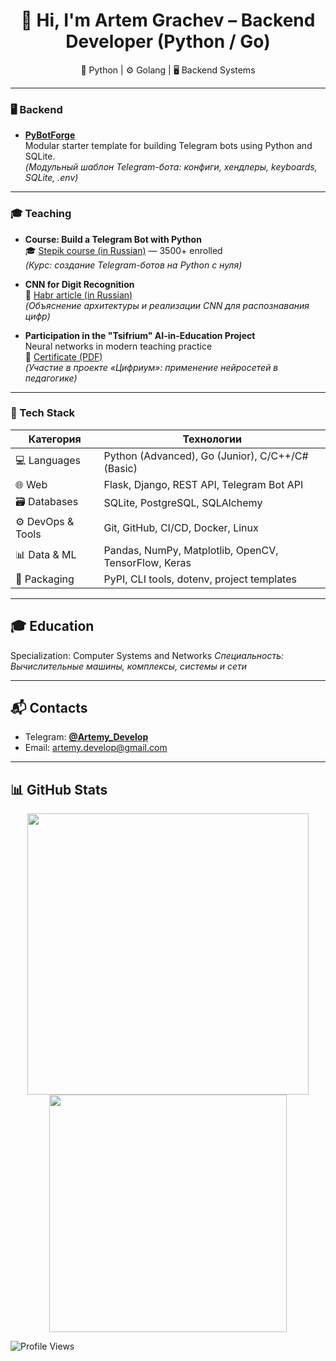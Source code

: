 <h1 align="center">👋 Hi, I'm Artem Grachev – Backend Developer (Python / Go)</h1> 
<p align="center"> 🐍 Python | ⚙️ Golang | 🖥️ Backend Systems </p>

---

### 🖥️ Backend

* **[PyBotForge](https://github.com/Artemy-dev/PyBotForge)**<br>
  Modular starter template for building Telegram bots using Python and SQLite.<br>
  *(Модульный шаблон Telegram-бота: конфиги, хендлеры, keyboards, SQLite, .env)*

---

### 🎓 Teaching

* **Course: Build a Telegram Bot with Python**<br>
  🎓 [Stepik course (in Russian)](https://stepik.org/course/211057) — 3500+ enrolled<br>
  *(Курс: создание Telegram-ботов на Python с нуля)*

* **CNN for Digit Recognition**<br>
  📘 [Habr article (in Russian)](https://habr.com/p/856426)<br>
  *(Объяснение архитектуры и реализации CNN для распознавания цифр)*

* **Participation in the "Tsifrium" AI-in-Education Project**<br>
  Neural networks in modern teaching practice<br>
  📄 [Certificate (PDF)](https://github.com/Artemy-dev/Artemy-dev/blob/main/certificates/Применение%20нейросетей.pdf)<br>
  *(Участие в проекте «Цифриум»: применение нейросетей в педагогике)*

---

### 🧠 Tech Stack

| Категория         | Технологии                                           |
| ----------------- | ---------------------------------------------------- |
| 💻 Languages      | Python (Advanced), Go (Junior), C/C++/C# (Basic)     |
| 🌐 Web            | Flask, Django, REST API, Telegram Bot API           |
| 🗃️ Databases     | SQLite, PostgreSQL, SQLAlchemy                       |
| ⚙️ DevOps & Tools | Git, GitHub, CI/CD, Docker, Linux                    |
| 📊 Data & ML      | Pandas, NumPy, Matplotlib, OpenCV, TensorFlow, Keras |
| 🧰 Packaging      | PyPI, CLI tools, dotenv, project templates           |

---

## 🎓 Education

Specialization: Computer Systems and Networks
*Специальность: Вычислительные машины, комплексы, системы и сети*

---

## 📬 Contacts

* Telegram: [**@Artemy\_Develop**](https://t.me/Artemy_Develop)
* Email: [artemy.develop@gmail.com](mailto:artemy.develop@gmail.com)

---

## 📊 GitHub Stats
<p align="center"> <img src="https://github-readme-stats.vercel.app/api?username=Artemy-dev&show_icons=true&theme=radical" width="450"/> <img src="https://github-readme-stats.vercel.app/api/top-langs/?username=Artemy-dev&layout=compact&theme=radical" width="380"/> </p>

![Profile Views](https://komarev.com/ghpvc/?username=Artemy-dev&color=blue)
